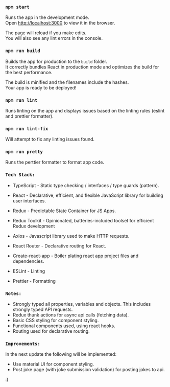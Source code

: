 ### `npm start`

Runs the app in the development mode.<br />
Open [http://localhost:3000](http://localhost:3000) to view it in the browser.

The page will reload if you make edits.<br />
You will also see any lint errors in the console.

### `npm run build`

Builds the app for production to the `build` folder.<br />
It correctly bundles React in production mode and optimizes the build for the best performance.

The build is minified and the filenames include the hashes.<br />
Your app is ready to be deployed!

### `npm run lint`

Runs linting on the app and displays issues based on the linting rules (eslint and prettier formatter).<br />

### `npm run lint-fix`

Will attempt to fix any linting issues found.

### `npm run pretty`

Runs the perttier formatter to format app code.

### `Tech Stack:`

- TypeScript - Static type checking / interfaces / type guards (pattern).
- React - Declarative, efficient, and flexible JavaScript library for building user interfaces.
- Redux - Predictable State Container for JS Apps.
- Redux Toolkit - Opinionated, batteries-included toolset for efficient Redux development
- Axios - Javascript library used to make HTTP requests.
- React Router - Declarative routing for React.
- Create-react-app - Boiler plating react app project files and dependencies.

- ESLint - Linting
- Prettier - Formatting

### `Notes:`

- Strongly typed all properties, variables and objects. This includes strongly typed API requests.
- Redux thunk actions for async api calls (fetching data).
- Basic CSS styling for component styling.
- Functional components used, using react hooks.
- Routing used for declarative routing.

### `Improvements:`

In the next update the following will be implemented:

- Use material UI for component styling.
- Post joke page (with joke submission validation) for posting jokes to api.

:)
